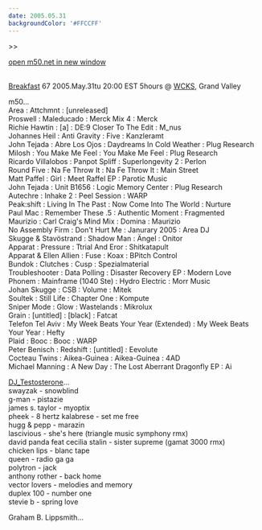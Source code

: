 ```yaml
---
date: 2005.05.31
backgroundColor: '#FFCCFF'
---
```


\>>

[open m50.net in new window  
](http://m50.net/)

[  
Breakfast](http://www.parttimesuckers.com/) 67 2005.May.31tu 20:00 EST 5hours @ [WCKS](http://www.wcks.org/), Grand Valley  

m50...  
Area : Attchmnt : \[unreleased\]  
Proswell : Maleducado : Merck Mix 4 : Merck  
Richie Hawtin : \[a\] : DE:9 Closer To The Edit : M\_nus  
Johannes Heil : Anti Gravity : Five : Kanzleramt  
John Tejada : Abre Los Ojos : Daydreams In Cold Weather : Plug Research  
Milosh : You Make Me Feel : You Make Me Feel : Plug Research  
Ricardo Villalobos : Panpot Spliff : Superlongevity 2 : Perlon  
Round Five : Na Fe Throw It : Na Fe Throw It : Main Street  
Matt Paffel : Girl : Meet Raffel EP : Parotic Music  
John Tejada : Unit B1656 : Logic Memory Center : Plug Research  
Autechre : Inhake 2 : Peel Session : WARP  
Peak:shift : Living In The Past : Now Come Into The World : Nurture  
Paul Mac : Remember These .5 : Authentic Moment : Fragmented  
Maurizio : Carl Craig's Mind Mix : Domina : Maurizio  
No Assembly Firm : Don't Hurt Me : Janurary 2005 : Area DJ  
Skugge & Stavöstrand : Shadow Man : Ängel : Onitor  
Apparat : Pressure : Ttrial And Eror : Shitkatapult  
Apparat & Ellen Allien : Fuse : Koax : BPitch Control  
Bundok : Clutches : Cusp : Spezialmaterial  
Troubleshooter : Data Polling : Disaster Recovery EP : Modern Love  
Phonem : Mainframe (1040 Ste) : Hydro Electric : Morr Music  
Johan Skugge : CSB : Volume : Mitek  
Soultek : Still Life : Chapter One : Kompute  
Sniper Mode : Glow : Wastelands : Mikrolux  
Grain : \[untitled\] : \[black\] : Fatcat  
Telefon Tel Aviv : My Week Beats Your Year (Extended) : My Week Beats Your Year : Hefty  
Plaid : Booc : Booc : WARP  
Peter Benisch : Redshift : \[untitled\] : Eevolute  
Cocteau Twins : Aikea-Guinea : Aikea-Guinea : 4AD  
Michael Manning : A New Day : The Lost Aberrant Dragonfly EP : Ai

[DJ\_Testosterone](http://www.elleinad.ca/)...  
swayzak - snowblind  
g-man - pistazie  
james s. taylor - myoptix  
pheek - 8 hertz kalabrese - set me free  
hugg & pepp - marazin  
lascivious - she's here (triangle music symphony rmx)  
david panda feat cecilia stalin - sister supreme (gamat 3000 rmx)  
chicken lips - blanc tape  
queen - radio ga ga  
polytron - jack  
anthony rother - back home  
vector lovers - melodies and memory  
duplex 100 - number one  
stevie b - spring love  

Graham B. Lippsmith...